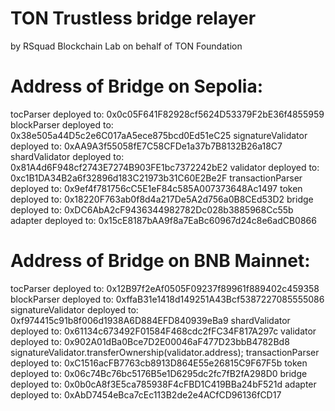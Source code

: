 # TON Trustless bridge relayer

by RSquad Blockchain Lab on behalf of TON Foundation

# Address of Bridge on Sepolia:

tocParser deployed to: 0x0c05F641F82928cf5624D53379F2bE36f4855959
blockParser deployed to: 0x38e505a44D5c2e6C017aA5ece875bcd0Ed51eC25
signatureValidator deployed to: 0xAA9A3f55058fE7C58CFDe1a37b7B8132B26a18C7
shardValidator deployed to: 0x81A4d6F948cf2743E7274B903FE1bc7372242bE2
validator deployed to: 0xc1B1DA34B2a6f32896d183C21973b31C60E2Be2F
transactionParser deployed to: 0x9ef4f781756cC5E1eF84c585A007373648Ac1497
token deployed to: 0x18220F763ab0f8d4a217De5A2d756a0B8CEd53D2
bridge deployed to: 0xDC6AbA2cF9436344982782Dc028b3885968Cc55b
adapter deployed to: 0x15cE8187bAA9f8a7EaBc60967d24c8e6adCB0866

# Address of Bridge on BNB Mainnet:

tocParser deployed to: 0x12B97f2eAf0505F09237f89961f889402c459358
blockParser deployed to: 0xffaB31e1418d149251A43Bcf5387227085555086
signatureValidator deployed to: 0xf974415c91b8f006d1938A6D884EFD840939eBa9
shardValidator deployed to: 0x61134c673492F01584F468cdc2fFC34F817A297c
validator deployed to: 0x902A01dBa0Bce7D2E00046aF477D23bbB4782Bd8
signatureValidator.transferOwnership(validator.address);
transactionParser deployed to: 0xC1516acFB7763cb8913D864E55e26815C9F67F5b
token deployed to: 0x06c74Bc76bc5176B5e1D6295dc2fc7fB2fA298D0
bridge deployed to: 0x0b0cA8f3E5ca785938F4cFBD1C419BBa24bF521d
adapter deployed to: 0xAbD7454eBca7cEc113B2de2e4ACfCD96136fCD17
